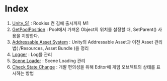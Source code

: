 # Index
1. [Unity_S1](Unity_S1/README.md) : Rookiss 켠 김에 출시까지 M1
2. [GetPoolPosition](1_GetPoolPosition.md) : Pool에서 가져온 Object의 위치를 설정할 때, SetParent() 사용을 지양한다.
3. [Addressable Asset System](Addressable_Asset/) : Unity의 Addressable Asset과 이전 Asset 관리법( /Resources, Asset Bundle )을 정리
4. [Logger](2_Logger.md) : Log를 관리
5. [Scene Loader](3_SceneLoader.md) :  Scene Loading 관리
6. [Check State Change](4_CheckStateChange.md) : 개발 편의성을 위해 Editor에 게임 오브젝트의 상태를 표시하는 방법